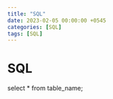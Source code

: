 ```yaml
---
title: "SQL"
date: 2023-02-05 00:00:00 +0545
categories: [SQL]
tags: [SQL]
---
```


# SQL

select * from table_name;
